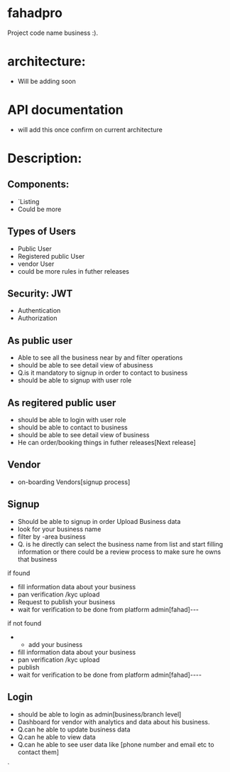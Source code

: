 # fahadpro
Project code name business :).



# architecture:
- Will be adding soon



# API documentation 
- will add this once confirm on current architecture

# Description:

## Components:
- `Listing
- Could be more 

## Types of Users
- Public User
- Registered public User
- vendor User
- could be more rules in futher releases



## Security: JWT
- Authentication
- Authorization



## As public user
- Able to see  all the business near by and filter operations
- should be able to see detail view of abusiness
- Q.is it mandatory to signup in order to contact to business 
- should be able to signup with user role 

## As regitered public user
- should be able to login with user role 
- should be able to contact to business 
- should be able to see detail view of business
-  He can order/booking things in futher releases[Next release]

## Vendor

- on-boarding Vendors[signup process]

## Signup
- Should be able to signup in order Upload Business data
- look for your business name
- filter by -area business
- Q. is he directly can select the business name from list and start filling information or there could be a review process to make sure he owns that business

 if found

- fill information data about your business 
- pan verification /kyc upload
- Request to publish your business
- wait for verification to be done from platform admin[fahad]---


if not found
- + add your business
- fill information data about your business 
- pan verification /kyc upload
- publish
- wait for verification to be done from platform admin[fahad]----

## Login
- should be able to login as  admin[business/branch level]
- Dashboard for vendor with analytics and data about his business.
- Q.can he able to update business data
- Q.can he able to view data
- Q.can he able to see user data like [phone number and email etc to contact them]





`


